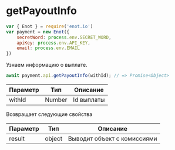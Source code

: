 # getPayoutInfo

```js
var { Enot } = require('enot.io')
var payment = new Enot({
    secretWord: process.env.SECRET_WORD,
    apiKey: process.env.API_KEY,
    email: process.env.EMAIL
})
```

Узнаем информацию о выплате.
```js
await payment.api.getPayoutInfo(withId); // => Promise<Object>
```
| Параметр | Тип | Описание |
|----------|--------|------------------|
| withId | Number | Id выплаты |

Возвращает следующие свойства

| Параметр | Тип | Описание |
|----------|--------|------------------|
| result | object | Выводит объект с комиссиями |